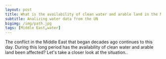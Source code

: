 ```yaml
---
layout: post
title: What is the availability of clean water and arable land in the Middle East?
subtitle: Analizing water data from the UN
bigimg: /img/path.jpg
tags: [Middle East,water]
---
```

The conflict in the Middle East that began decades ago continues to this day. During this long period has the availability of clean water and arable land been affected? Let's take a closer look at the situation..
